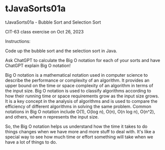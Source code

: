 # tJavaSorts01a
tJavaSorts01a - Bubble Sort and Selection Sort

CIT-63 class exercise on Oct 26, 2023

Instructions:

Code up the bubble sort and the selection sort in Java.

Ask ChatGPT to calculate the Big O notation for each of your sorts and
have ChatGPT explain Big O notation!


Big O notation is a mathematical notation used in computer science to describe the performance or complexity of an algorithm. It provides an upper bound on the time or space complexity of an algorithm in terms of the input size. Big O notation is used to classify algorithms according to how their running time or space requirements grow as the input size grows. It is a key concept in the analysis of algorithms and is used to compare the efficiency of different algorithms in solving the same problem. Common notations in Big O notation include O(1), O(log n), O(n), O(n log n), O(n^2), and others, where n represents the input size.

So, the Big O notation helps us understand how the time it takes to do things changes when we have more and more stuff to deal with. It's like a special way to see how much time or effort something will take when we have a lot of things to do.
